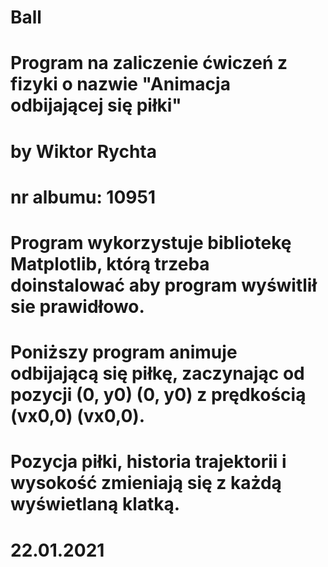 # Ball
# Program na zaliczenie ćwiczeń z fizyki o nazwie "Animacja odbijającej się piłki"
# by Wiktor Rychta
# nr albumu: 10951
# Program wykorzystuje bibliotekę Matplotlib, którą trzeba doinstalować aby program wyświtlił sie prawidłowo.
# Poniższy program animuje odbijającą się piłkę, zaczynając od pozycji (0, y0) (0, y0) z prędkością (vx0,0) (vx0,0).
# Pozycja piłki, historia trajektorii i wysokość zmieniają się z każdą wyświetlaną klatką.
# 22.01.2021
